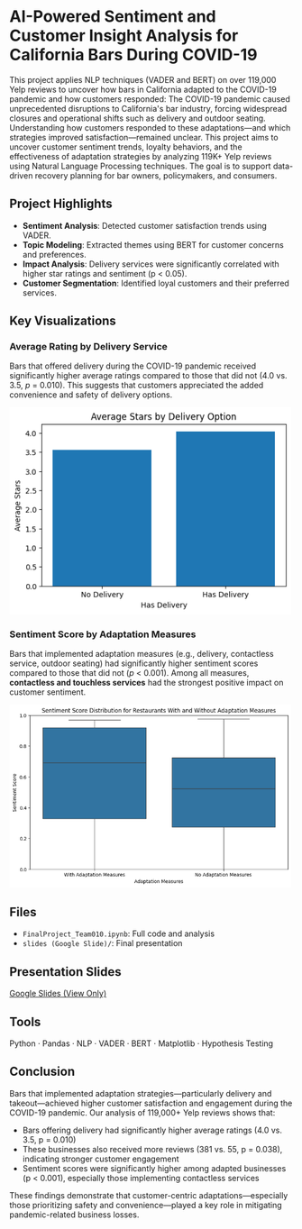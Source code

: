 # AI-Powered Sentiment and Customer Insight Analysis for California Bars During COVID-19

This project applies NLP techniques (VADER and BERT) on over 119,000 Yelp reviews to uncover how bars in California adapted to the COVID-19 pandemic and how customers responded:
The COVID-19 pandemic caused unprecedented disruptions to California's bar industry, forcing widespread closures and operational shifts such as delivery and outdoor seating. Understanding how customers responded to these adaptations—and which strategies improved satisfaction—remained unclear. This project aims to uncover customer sentiment trends, loyalty behaviors, and the effectiveness of adaptation strategies by analyzing 119K+ Yelp reviews using Natural Language Processing techniques. The goal is to support data-driven recovery planning for bar owners, policymakers, and consumers.

## Project Highlights
- **Sentiment Analysis**: Detected customer satisfaction trends using VADER.
- **Topic Modeling**: Extracted themes using BERT for customer concerns and preferences.
- **Impact Analysis**: Delivery services were significantly correlated with higher star ratings and sentiment (p < 0.05).
- **Customer Segmentation**: Identified loyal customers and their preferred services.

## Key Visualizations
### Average Rating by Delivery Service
Bars that offered delivery during the COVID-19 pandemic received significantly higher average ratings compared to those that did not (4.0 vs. 3.5, *p* = 0.010). This suggests that customers appreciated the added convenience and safety of delivery options.

<img src="images/avg_rating_delivery.png" width="500"/>

### Sentiment Score by Adaptation Measures
Bars that implemented adaptation measures (e.g., delivery, contactless service, outdoor seating) had significantly higher sentiment scores compared to those that did not (*p* < 0.001). Among all measures, **contactless and touchless services** had the strongest positive impact on customer sentiment.

<img src="images/sentiment_adaptation.png" width="500"/>


## Files
- `FinalProject_Team010.ipynb`: Full code and analysis
- `slides (Google Slide)/`: Final presentation

## Presentation Slides
[Google Slides (View Only)](https://docs.google.com/presentation/d/1ecz8wR_qxiFOYmy9qpOxCKBWDeFurytP/edit?usp=sharing&ouid=104301292306575929503&rtpof=true&sd=true)

## Tools
Python · Pandas · NLP · VADER · BERT · Matplotlib · Hypothesis Testing

## Conclusion
Bars that implemented adaptation strategies—particularly delivery and takeout—achieved higher customer satisfaction and engagement during the COVID-19 pandemic. Our analysis of 119,000+ Yelp reviews shows that:
- Bars offering delivery had significantly higher average ratings (4.0 vs. 3.5, p = 0.010)
- These businesses also received more reviews (381 vs. 55, p = 0.038), indicating stronger customer engagement
- Sentiment scores were significantly higher among adapted businesses (p < 0.001), especially those implementing contactless services

These findings demonstrate that customer-centric adaptations—especially those prioritizing safety and convenience—played a key role in mitigating pandemic-related business losses.
